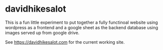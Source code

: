 # davidhikesalot

This is a fun little experiment to put together a fully functinoal website using wordpress as a frontend and a google sheet as the backend database using images served up from google drive.

See https://davidhikesalot.com for the current working site.
